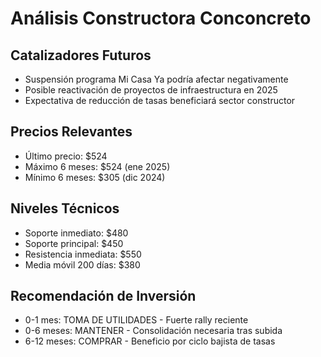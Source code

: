 # Análisis Constructora Conconcreto

## Catalizadores Futuros

- Suspensión programa Mi Casa Ya podría afectar negativamente
- Posible reactivación de proyectos de infraestructura en 2025
- Expectativa de reducción de tasas beneficiará sector constructor

## Precios Relevantes

- Último precio: $524
- Máximo 6 meses: $524 (ene 2025)
- Mínimo 6 meses: $305 (dic 2024)

## Niveles Técnicos

- Soporte inmediato: $480
- Soporte principal: $450
- Resistencia inmediata: $550
- Media móvil 200 días: $380

## Recomendación de Inversión

- 0-1 mes: TOMA DE UTILIDADES - Fuerte rally reciente
- 0-6 meses: MANTENER - Consolidación necesaria tras subida
- 6-12 meses: COMPRAR - Beneficio por ciclo bajista de tasas
